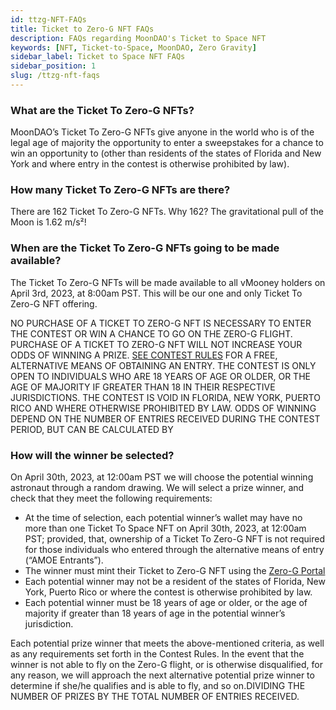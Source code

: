 ```yaml
---
id: ttzg-NFT-FAQs
title: Ticket to Zero-G NFT FAQs
description: FAQs regarding MoonDAO's Ticket to Space NFT
keywords: [NFT, Ticket-to-Space, MoonDAO, Zero Gravity]
sidebar_label: Ticket to Space NFT FAQs
sidebar_position: 1
slug: /ttzg-nft-faqs
---
```


### **What are the Ticket To Zero-G NFTs?**

MoonDAO’s Ticket To Zero-G NFTs give anyone in the world who is of the legal age of majority the opportunity to enter a sweepstakes for a chance to win an opportunity to  (other than residents of the states of Florida and New York and where entry in the contest is otherwise prohibited by law).

### **How many Ticket To Zero-G NFTs are there?**

There are 162 Ticket To Zero-G NFTs. Why 162? The gravitational pull of the Moon is 1.62 m/s²!

### **When are the Ticket To Zero-G NFTs going to be made available?**

The Ticket To Zero-G NFTs will be made available to all vMooney holders on April 3rd, 2023, at 8:00am PST. This will be our one and only Ticket To Zero-G NFT offering.

NO PURCHASE OF A TICKET TO ZERO-G NFT IS NECESSARY TO ENTER THE CONTEST OR WIN A CHANCE TO GO ON THE ZERO-G FLIGHT. PURCHASE OF A TICKET TO ZERO-G NFT WILL NOT INCREASE YOUR ODDS OF WINNING A PRIZE. [SEE CONTEST RULES](/ttzg-sweepstakes-rules) FOR A FREE, ALTERNATIVE MEANS OF OBTAINING AN ENTRY. THE CONTEST IS ONLY OPEN TO INDIVIDUALS WHO ARE 18 YEARS OF AGE OR OLDER, OR THE AGE OF MAJORITY IF GREATER THAN 18 IN THEIR RESPECTIVE JURISDICTIONS. THE CONTEST IS VOID IN FLORIDA, NEW YORK, PUERTO RICO AND WHERE OTHERWISE PROHIBITED BY LAW. ODDS OF WINNING DEPEND ON THE NUMBER OF ENTRIES RECEIVED DURING THE CONTEST PERIOD, BUT CAN BE CALCULATED BY 

### **How will the winner be selected?**

On April 30th, 2023, at 12:00am PST we will choose the potential winning astronaut through a random drawing. We will select a prize winner, and check that they meet the following requirements:

- At the time of selection, each potential winner’s wallet may have no more than one Ticket To Space NFT on April 30th, 2023, at 12:00am PST; provided, that, ownership of a Ticket To Zero-G NFT is not required for those individuals who entered through the alternative means of entry (“AMOE Entrants”).
- The winner must mint their Ticket to Zero-G NFT using the [Zero-G Portal](https://app.moondao.com/zero-g)
- Each potential winner may not be a resident of the states of Florida, New York, Puerto Rico or where the contest is otherwise prohibited by law.
- Each potential winner must be 18 years of age or older, or the age of majority if greater than 18 years of age in the potential winner’s jurisdiction.

Each potential prize winner that meets the above-mentioned criteria, as well as any requirements set forth in the Contest Rules. In the event that the winner is not able to fly on the Zero-G flight, or is otherwise disqualified, for any reason, we will approach the next alternative potential prize winner to determine if she/he qualifies and is able to fly, and so on.DIVIDING THE NUMBER OF PRIZES BY THE TOTAL NUMBER OF ENTRIES RECEIVED.